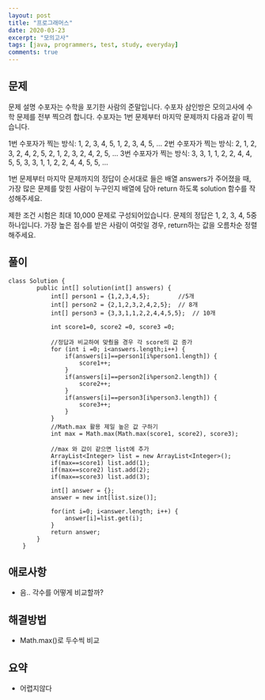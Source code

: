 ```yaml
---
layout: post
title: "프로그래머스"
date: 2020-03-23
excerpt: "모의고사"
tags: [java, programmers, test, study, everyday]
comments: true
---
```


## 문제

문제 설명
수포자는 수학을 포기한 사람의 준말입니다. 수포자 삼인방은 모의고사에 수학 문제를 전부 찍으려 합니다. 수포자는 1번 문제부터 마지막 문제까지 다음과 같이 찍습니다.

1번 수포자가 찍는 방식: 1, 2, 3, 4, 5, 1, 2, 3, 4, 5, ...
2번 수포자가 찍는 방식: 2, 1, 2, 3, 2, 4, 2, 5, 2, 1, 2, 3, 2, 4, 2, 5, ...
3번 수포자가 찍는 방식: 3, 3, 1, 1, 2, 2, 4, 4, 5, 5, 3, 3, 1, 1, 2, 2, 4, 4, 5, 5, ...

1번 문제부터 마지막 문제까지의 정답이 순서대로 들은 배열 answers가 주어졌을 때, 가장 많은 문제를 맞힌 사람이 누구인지 배열에 담아 return 하도록 solution 함수를 작성해주세요.

제한 조건
시험은 최대 10,000 문제로 구성되어있습니다.
문제의 정답은 1, 2, 3, 4, 5중 하나입니다.
가장 높은 점수를 받은 사람이 여럿일 경우, return하는 값을 오름차순 정렬해주세요.

## 풀이


```
class Solution {
	    public int[] solution(int[] answers) {
	    	int[] person1 = {1,2,3,4,5};		//5개
	    	int[] person2 = {2,1,2,3,2,4,2,5};	// 8개
	    	int[] person3 = {3,3,1,1,2,2,4,4,5,5};	// 10개
	    	
	    	int score1=0, score2 =0, score3 =0;
	    	
	    	//정답과 비교하여 맞췄을 경우 각 score의 값 증가
	    	for (int i =0; i<answers.length;i++) {
	    		if(answers[i]==person1[i%person1.length]) {
	    			score1++;
	    		}
	    		if(answers[i]==person2[i%person2.length]) {
	    			score2++;
	    		}
	    		if(answers[i]==person3[i%person3.length]) {
	    			score3++;
	    		}
	    	}
	    	//Math.max 활용 제일 높은 값 구하기
	    	int max = Math.max(Math.max(score1, score2), score3);
            
	    	//max 와 값이 같으면 list에 추가
	    	ArrayList<Integer> list = new ArrayList<Integer>();
	    	if(max==score1) list.add(1);
	    	if(max==score2) list.add(2);
	    	if(max==score3) list.add(3);
	    	
	        int[] answer = {};
	        answer = new int[list.size()];
	        
	        for(int i=0; i<answer.length; i++) {
	        	answer[i]=list.get(i);
	        }
	        return answer;
	    }
	}
```

## 애로사항
* 음.. 각수를 어떻게 비교할까?


## 해결방법
* Math.max()로 두수씩 비교

## 요약
* 어렵지않다

